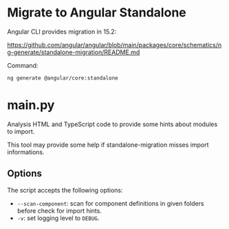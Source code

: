 # Migrate to Angular Standalone

Angular CLI provides migration in 15.2:

https://github.com/angular/angular/blob/main/packages/core/schematics/ng-generate/standalone-migration/README.md

Command:

```
ng generate @angular/core:standalone
```

# main.py

Analysis HTML and TypeScript code to provide some hints about modules to import.

This tool may provide some help if standalone-migration misses import informations.

## Options

The script accepts the following options:

* `--scan-component`: scan for component definitions in given folders before check for import hints.
* `-v`: set logging level to `DEBUG`.
